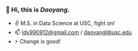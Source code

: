 ### 👋 Hi, this is *Daoyang*.
- ✌️ M.S. in Data Science at USC, fight on!
- 📫 ldy990912@gmail.com / daoyangl@usc.edu
- ⚡ Change is good!

<!--
**daoyangl/daoyangl** is a ✨ _special_ ✨ repository because its `README.md` (this file) appears on your GitHub profile.

Here are some ideas to get you started:

- 🔭 I’m currently working on ...
- 🌱 I’m currently learning ...
- 👯 I’m looking to collaborate on ...
- 🤔 I’m looking for help with ...
- 💬 Ask me about ...
- 📫 How to reach me: ...
- 😄 Pronouns: ...
- ⚡ Fun fact: ...
-->
